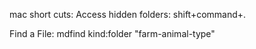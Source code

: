 mac short cuts:
Access hidden folders: shift+command+.

Find a File:
mdfind kind:folder "farm-animal-type"


